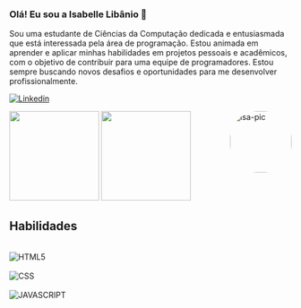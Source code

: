 ### Olá! Eu sou a Isabelle Libânio 👋

Sou uma estudante de Ciências da Computação dedicada e entusiasmada que está interessada pela área de programação. Estou animada em aprender e aplicar minhas habilidades em projetos pessoais e acadêmicos, com o objetivo de contribuir para uma equipe de programadores. Estou sempre buscando novos desafios e oportunidades para me desenvolver profissionalmente.

[![Linkedin](https://img.shields.io/badge/LinkedIn-0077B5?style=for-the-badge&logo=linkedin&logoColor=white)](https://www.linkedin.com/in/isabelle-lib%C3%A2nio-70b710230/)

<img height="160em" src="https://github-readme-stats.vercel.app/api?username=libaniodev&show_icons=true&theme=tokyonight&include_all_commits=true&count_private=true"/>
  <img height="160em" src="https://github-readme-stats.vercel.app/api/top-langs/?username=libaniodev&layout=compact&langs_count=7&theme=tokyonight"/>

   </div>
        <img align="right" alt="Isa-pic" height="110" style="border-radius:50px;" src="https://user-images.githubusercontent.com/132175404/235378825-94475ea2-997f-4c1e-8c2c-171036152c1c.gif">

   </div>
</div> 

## Habilidades

<div style="display: inline_block"><br/>
   <img  alt="HTML5" src="https://img.shields.io/badge/HTML-239120?style=for-the-badge&logo=html5&logoColor=white">
   <div style="display: inline_block"><br/>
   <img alt="CSS" src="https://img.shields.io/badge/CSS-239120?&style=for-the-badge&logo=css3&logoColor=white">
   <div style="display: inline_block"><br/>
   <img alt="JAVASCRIPT" src="https://img.shields.io/badge/JavaScript-F7DF1E?style=for-the-badge&logo=javascript&logoColor=black">
   
   </div><br/>